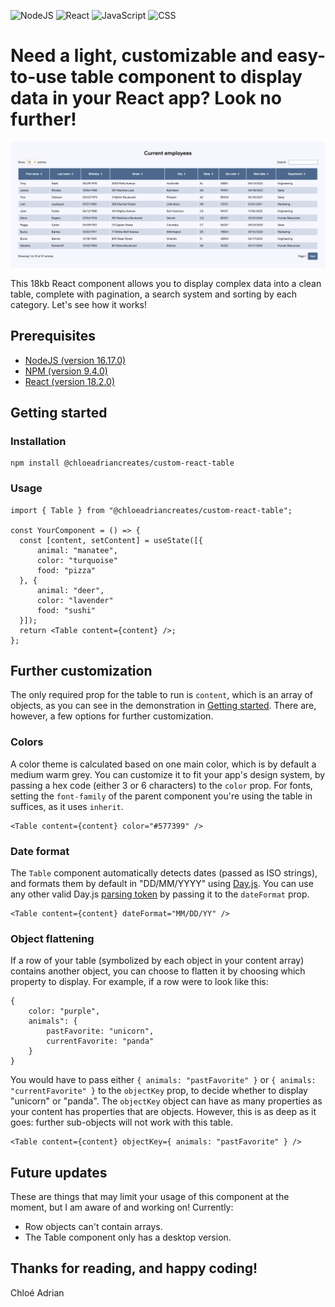 
![NodeJS](https://img.shields.io/badge/-NodeJS-339933?style=for-the-badge&logo=node.js&logoColor=white)
![React](https://img.shields.io/badge/-React-61DAFB?style=for-the-badge&logo=react&logoColor=black)
![JavaScript](https://img.shields.io/badge/-JavaScript-F7DF1E?style=for-the-badge&logo=react&logoColor=black)
![CSS](https://img.shields.io/badge/-CSS-1572B6?style=for-the-badge&logo=css3&logoColor=white)

# Need a light, customizable and easy-to-use table component to display data in your React app? Look no further!

![Table screenshot](https://github.com/chloeadriancreates/custom-react-table/blob/main/screenshot.png?raw=true)

This 18kb React component allows you to display complex data into a clean table, complete with pagination, a search system and sorting by each category. Let's see how it works!

## Prerequisites
- [NodeJS (version 16.17.0)](https://nodejs.org/en/)
- [NPM (version 9.4.0)](https://www.npmjs.com/)
- [React (version 18.2.0)](https://react.dev/)

## Getting started

### Installation
    npm install @chloeadriancreates/custom-react-table
   
### Usage
    import { Table } from "@chloeadriancreates/custom-react-table";
    
    const YourComponent = () => {
      const [content, setContent] = useState([{
	      animal: "manatee",
	      color: "turquoise"
	      food: "pizza"
      }, {
	      animal: "deer",
	      color: "lavender"
	      food: "sushi"
      }]);
      return <Table content={content} />;
    };

## Further customization
The only required prop for the table to run is `content`, which is an array of objects, as you can see in the demonstration in [Getting started](./#getting-started). There are, however, a few options for further customization.

### Colors
A color theme is calculated based on one main color, which is by default a medium warm grey. You can customize it to fit your app's design system, by passing a hex code (either 3 or 6 characters) to the `color` prop. For fonts, setting the `font-family` of the parent component you're using the table in suffices, as it uses `inherit`.

    <Table content={content} color="#577399" />
  
### Date format
The `Table` component automatically detects dates (passed as ISO strings), and formats them by default in "DD/MM/YYYY" using [Day.js](https://day.js.org/en/). You can use any other valid Day.js [parsing token](https://day.js.org/docs/en/parse/string-format) by passing it to the `dateFormat` prop.

    <Table content={content} dateFormat="MM/DD/YY" />
    
### Object flattening
If a row of your table (symbolized by each object in your content array) contains another object, you can choose to flatten it by choosing which property to display. For example, if a row were to look like this: 

    {
	    color: "purple",
    	animals": { 
    		pastFavorite: "unicorn", 
    		currentFavorite: "panda" 
    	}
    }

You would have to pass either `{ animals: "pastFavorite" }` or  `{ animals: "currentFavorite" }` to the `objectKey` prop, to decide whether to display "unicorn" or "panda". The `objectKey` object can have as many properties as your content has properties that are objects. However, this is as deep as it goes: further sub-objects will not work with this table.

    <Table content={content} objectKey={ animals: "pastFavorite" } />
    
## Future updates
These are things that may limit your usage of this component at the moment, but I am aware of and working on! Currently:
- Row objects can't contain arrays.
- The Table component only has a desktop version.

## Thanks for reading, and happy coding!  
Chloé Adrian